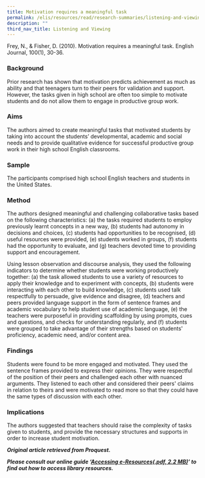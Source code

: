 ```yaml
---
title: Motivation requires a meaningful task
permalink: /elis/resources/read/research-summaries/listening-and-viewing/motivation-requires-a-meaningful-task/
description: ""
third_nav_title: Listening and Viewing
---
```

Frey, N., & Fisher, D. (2010). Motivation requires a meaningful task. English Journal, 100(1), 30-36.

### Background

Prior research has shown that motivation predicts achievement as much as ability and that teenagers turn to their peers for validation and support. However, the tasks given in high school are often too simple to motivate students and do not allow them to engage in productive group work.

### Aims

The authors aimed to create meaningful tasks that motivated students by taking into account the students’ developmental, academic and social needs and to provide qualitative evidence for successful productive group work in their high school English classrooms.

### Sample

The participants comprised high school English teachers and students in the United States.

### Method

The authors designed meaningful and challenging collaborative tasks based on the following characteristics: (a) the tasks required students to employ previously learnt concepts in a new way, (b) students had autonomy in decisions and choices, (c) students had opportunities to be recognised, (d) useful resources were provided, (e) students worked in groups, (f) students had the opportunity to evaluate, and (g) teachers devoted time to providing support and encouragement.

Using lesson observation and discourse analysis, they used the following indicators to determine whether students were working productively together: (a) the task allowed students to use a variety of resources to apply their knowledge and to experiment with concepts, (b) students were interacting with each other to build knowledge, (c) students used talk respectfully to persuade, give evidence and disagree, (d) teachers and peers provided language support in the form of sentence frames and academic vocabulary to help student use of academic language, (e) the teachers were purposeful in providing scaffolding by using prompts, cues and questions, and checks for understanding regularly, and (f) students were grouped to take advantage of their strengths based on students' proficiency, academic need, and/or content area.

### Findings

Students were found to be more engaged and motivated. They used the sentence frames provided to express their opinions. They were respectful of the position of their peers and challenged each other with nuanced arguments. They listened to each other and considered their peers' claims in relation to theirs and were motivated to read more so that they could have the same types of discussion with each other.

### Implications

The authors suggested that teachers should raise the complexity of tasks given to students, and provide the necessary structures and supports in order to increase student motivation.


_**Original article retrieved from Proquest.**_  

**_Please consult our online guide ‘[Accessing e-Resources(.pdf, 2.2 MB)](https://academyofsingaporeteachers-moe-edu-sg-admin.cwp.sg/elis/resources/read/research-summaries/listening-and-viewing/18e45074-6b1b-4ac7-811f-1a8da16c4f81 "Accessing e-Resources")’ to find out how to access library resources._**